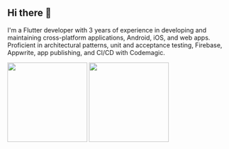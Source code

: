 ## Hi there 👋

<!--
**htetlynnhtun/htetlynnhtun** is a ✨ _special_ ✨ repository because its `README.md` (this file) appears on your GitHub profile.

Here are some ideas to get you started:

- 🔭 I’m currently working on ...
- 🌱 I’m currently learning ...
- 👯 I’m looking to collaborate on ...
- 🤔 I’m looking for help with ...
- 💬 Ask me about ...
- 📫 How to reach me: ...
- 😄 Pronouns: ...
- ⚡ Fun fact: ...
-->

I'm a Flutter developer with 3 years of experience in developing and maintaining cross-platform applications, Android, iOS, and web apps. Proficient in architectural patterns, unit and acceptance testing, Firebase, Appwrite, app publishing, and CI/CD with Codemagic.

<div>
  <img height="180em" src="https://github-readme-stats.vercel.app/api?username=htetlynnhtun&hide=stars&show_icons=true&count_private=true&theme=transparent"/>
  <img height="180em" src="https://github-readme-stats.vercel.app/api/top-langs/?username=htetlynnhtun&layout=compact&theme=transparent"/>
</div>

